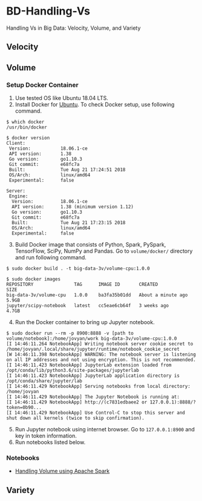 # BD-Handling-Vs
Handling Vs in Big Data: Velocity, Volume, and Variety

## Velocity

## Volume
### Setup Docker Container
1. Use tested OS like Ubuntu 18.04 LTS.
2. Install Docker for [Ubuntu](https://docs.docker.com/install/linux/docker-ce/ubuntu/#os-requirements). To check Docker setup, use following command.
```
$ which docker
/usr/bin/docker
 
$ docker version
Client:
 Version:           18.06.1-ce
 API version:       1.38
 Go version:        go1.10.3
 Git commit:        e68fc7a
 Built:             Tue Aug 21 17:24:51 2018
 OS/Arch:           linux/amd64
 Experimental:      false
 
Server:
 Engine:
  Version:          18.06.1-ce
  API version:      1.38 (minimum version 1.12)
  Go version:       go1.10.3
  Git commit:       e68fc7a
  Built:            Tue Aug 21 17:23:15 2018
  OS/Arch:          linux/amd64
  Experimental:     false
```
3. Build Docker image that consists of Python, Spark, PySpark, TensorFlow, SciPy, NumPy and Pandas. Go to `volume/docker/` directory and run following command.
```
$ sudo docker build . -t big-data-3v/volume-cpu:1.0.0

$ sudo docker images
REPOSITORY               TAG      IMAGE ID       CREATED              SIZE
big-data-3v/volume-cpu   1.0.0    ba3fa35b01dd   About a minute ago   5.9GB
jupyter/scipy-notebook   latest   cc5eae6cb64f   3 weeks ago          4.7GB
```
4. Run the Docker container to bring up Jupyter notebook.
```
$ sudo docker run --rm -p 8900:8888 -v [path to volume/notebook]:/home/jovyan/work big-data-3v/volume-cpu:1.0.0
[I 14:46:11.264 NotebookApp] Writing notebook server cookie secret to /home/jovyan/.local/share/jupyter/runtime/notebook_cookie_secret
[W 14:46:11.398 NotebookApp] WARNING: The notebook server is listening on all IP addresses and not using encryption. This is not recommended.
[I 14:46:11.423 NotebookApp] JupyterLab extension loaded from /opt/conda/lib/python3.6/site-packages/jupyterlab
[I 14:46:11.423 NotebookApp] JupyterLab application directory is /opt/conda/share/jupyter/lab
[I 14:46:11.429 NotebookApp] Serving notebooks from local directory: /home/jovyan
[I 14:46:11.429 NotebookApp] The Jupyter Notebook is running at:
[I 14:46:11.429 NotebookApp] http://(c7831edbaee2 or 127.0.0.1):8888/?token=0b90...
[I 14:46:11.429 NotebookApp] Use Control-C to stop this server and shut down all kernels (twice to skip confirmation).
```
5. Run Jupyter notebook using internet browser. Go to `127.0.0.1:8900` and key in token information.
6. Run notebooks listed below.

### Notebooks
- [Handling Volume using Apache Spark](https://github.com/bukalapak/BD-Handling-Vs/blob/master/volume/notebook/spark.ipynb)

## Variety
